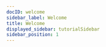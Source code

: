 ```yaml
---
docID: welcome
sidebar_label: Welcome
title: Welcome
displayed_sidebar: tutorialSidebar
sidebar_position: 1
---
```


